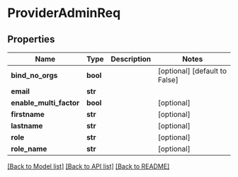 # ProviderAdminReq

## Properties
Name | Type | Description | Notes
------------ | ------------- | ------------- | -------------
**bind_no_orgs** | **bool** |  | [optional] [default to False]
**email** | **str** |  | 
**enable_multi_factor** | **bool** |  | [optional] 
**firstname** | **str** |  | [optional] 
**lastname** | **str** |  | [optional] 
**role** | **str** |  | [optional] 
**role_name** | **str** |  | [optional] 

[[Back to Model list]](../README.md#documentation-for-models) [[Back to API list]](../README.md#documentation-for-api-endpoints) [[Back to README]](../README.md)

